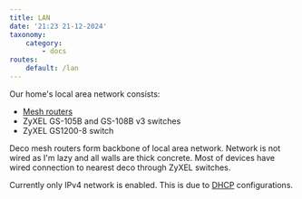 ```yaml
---
title: LAN
date: '21:23 21-12-2024'
taxonomy:
    category:
        - docs
routes:
    default: /lan
---
```


Our home's local area network consists:

* [Mesh routers](/routers)
* ZyXEL GS-105B and GS-108B v3 switches
* ZyXEL GS1200-8 switch

Deco mesh routers form backbone of local area network. Network is not wired as I'm lazy and all walls are thick concrete. Most of devices have wired connection to nearest deco through ZyXEL switches.

Currently only IPv4 network is enabled. This is due to [DHCP](/dhcp) configurations.